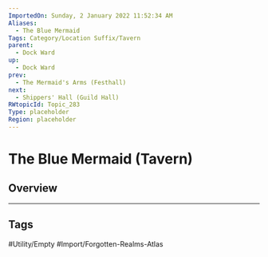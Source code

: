 ```yaml
---
ImportedOn: Sunday, 2 January 2022 11:52:34 AM
Aliases:
  - The Blue Mermaid
Tags: Category/Location Suffix/Tavern
parent:
  - Dock Ward
up:
  - Dock Ward
prev:
  - The Mermaid's Arms (Festhall)
next:
  - Shippers' Hall (Guild Hall)
RWtopicId: Topic_283
Type: placeholder
Region: placeholder
---
```

# The Blue Mermaid (Tavern)
## Overview

---
## Tags
#Utility/Empty #Import/Forgotten-Realms-Atlas

